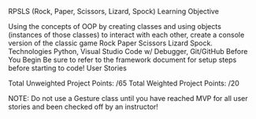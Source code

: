 RPSLS (Rock, Paper, Scissors, Lizard, Spock)
Learning Objective

Using the concepts of OOP by creating classes and using objects (instances
of those classes) to interact with each other, create a console version of the
classic game Rock Paper Scissors Lizard Spock.
Technologies
Python, Visual Studio Code w/ Debugger, Git/GitHub
Before You Begin
Be sure to refer to the framework document for setup steps before starting
to code!
User Stories

Total Unweighted Project Points: /65
Total Weighted Project Points: /20

<!-- (5 points): As a developer, I want to make at least 10 commits with
descriptive messages. -->

<!-- (15 points): As a developer, I want to find a way to properly incorporate
inheritance into my game. -->

<!-- (5 points): As a developer, I want to account for and handle bad user input,
ensuring that any user input is validated and reobtained if necessary. -->

<!-- (10 points): As a developer, I want to store all of the gesture options/choices
in a list. I want to find a way to utilize the list of gestures within my code
(display gesture options, assign player a gesture, etc). -->

NOTE: Do not use a Gesture class until you have reached MVP for all
user stories and been checked off by an instructor!

<!-- (10 points): As a player, I want the correct player to win a given round based
on the choices made by each player. See Framework document for game
rules! -->

<!-- (10 points): As a player, I want the game of RPSLS to be at minimum a “best
of three” to decide a winner. -->

<!-- (10 points): As a player, I want the option of a single player (human vs AI) or
a multiplayer (human vs human) game. -->
